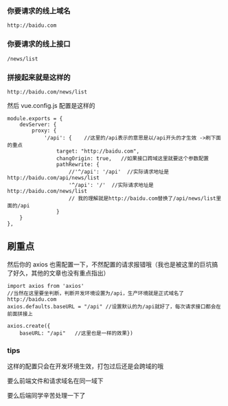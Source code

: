 ### 你要请求的线上域名

`http://baidu.com`

### 你要请求的线上接口

`/news/list`

### 拼接起来就是这样的

`http://baidu.com/news/list`

然后 vue.config.js 配置是这样的

```
module.exports = {
    devServer: {
        proxy: {
            '/api': {    //这里的/api表示的意思是以/api开头的才生效 ->刷下面的重点
                target: "http://baidu.com",
                changOrigin: true,   //如果接口跨域这里就要这个参数配置
                pathRewrite: {
                    //'^/api': '/api'  //实际请求地址是http://baidu.com/api/news/list
                    '^/api': '/'  //实际请求地址是http://baidu.com/news/list
                    // 我的理解就是http://baidu.com替换了/api/news/list里面的/api
                }
    }
},
```

## 刷重点

然后你的 axios 也需配置一下，不然配置的请求报错哦（我也是被这里的巨坑搞了好久，其他的文章也没有重点指出）

```
import axios from 'axios'
//当然在这里要坐判断，判断开发环境设置为/api，生产环境就是正式域名了http://baidu.com
axios.defaults.baseURL = "/api" //设置默认的为/api就好了，每次请求接口都会在前面拼接上

axios.create({
    baseURL: "/api"   //这里也是一样的效果})
```

### tips

这样的配置只会在开发环境生效，打包过后还是会跨域的哦

要么前端文件和请求域名在同一域下

要么后端同学辛苦处理一下了

<!---->
